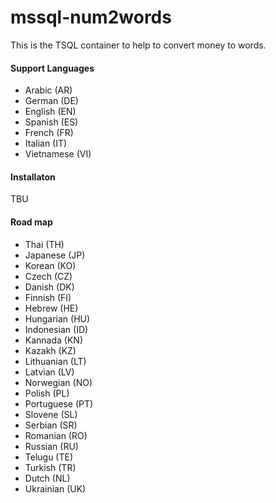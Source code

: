 # mssql-num2words
This is the TSQL container to help to convert money to words.

#### Support Languages
* Arabic (AR)
* German (DE)
* English (EN)
* Spanish (ES)
* French (FR)
* Italian (IT)
* Vietnamese (VI)


#### Installaton
TBU


#### Road map
* Thai (TH)
* Japanese (JP)
* Korean (KO)
* Czech (CZ)
* Danish (DK)
* Finnish (FI)
* Hebrew (HE)
* Hungarian (HU)
* Indonesian (ID)
* Kannada (KN)
* Kazakh (KZ)
* Lithuanian (LT)
* Latvian (LV)
* Norwegian (NO)
* Polish (PL)
* Portuguese (PT)
* Slovene (SL)
* Serbian (SR)
* Romanian (RO)
* Russian (RU)
* Telugu (TE)
* Turkish (TR)
* Dutch (NL)
* Ukrainian (UK)
